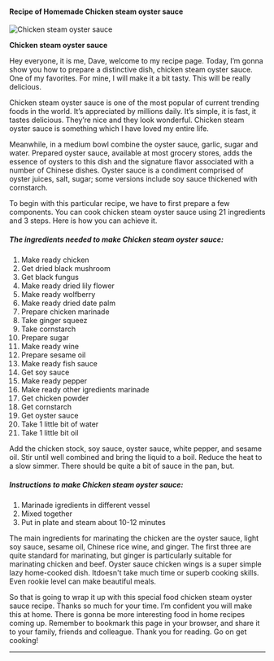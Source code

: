             

#### Recipe of Homemade Chicken steam oyster sauce

![Chicken steam oyster sauce](https://img-global.cpcdn.com/recipes/7528331546acda69/751x532cq70/chicken-steam-oyster-sauce-recipe-main-photo.jpg)

**Chicken steam oyster sauce**

Hey everyone, it is me, Dave, welcome to my recipe page. Today, I’m gonna show you how to prepare a distinctive dish, chicken steam oyster sauce. One of my favorites. For mine, I will make it a bit tasty. This will be really delicious.

Chicken steam oyster sauce is one of the most popular of current trending foods in the world. It’s appreciated by millions daily. It’s simple, it is fast, it tastes delicious. They’re nice and they look wonderful. Chicken steam oyster sauce is something which I have loved my entire life.

Meanwhile, in a medium bowl combine the oyster sauce, garlic, sugar and water. Prepared oyster sauce, available at most grocery stores, adds the essence of oysters to this dish and the signature flavor associated with a number of Chinese dishes. Oyster sauce is a condiment comprised of oyster juices, salt, sugar; some versions include soy sauce thickened with cornstarch.

To begin with this particular recipe, we have to first prepare a few components. You can cook chicken steam oyster sauce using 21 ingredients and 3 steps. Here is how you can achieve it.

##### The ingredients needed to make Chicken steam oyster sauce:

1.  Make ready chicken
2.  Get dried black mushroom
3.  Get black fungus
4.  Make ready dried lily flower
5.  Make ready wolfberry
6.  Make ready dried date palm
7.  Prepare chicken marinade
8.  Take ginger squeez
9.  Take cornstarch
10.  Prepare sugar
11.  Make ready wine
12.  Prepare sesame oil
13.  Make ready fish sauce
14.  Get soy sauce
15.  Make ready pepper
16.  Make ready other igredients marinade
17.  Get chicken powder
18.  Get cornstarch
19.  Get oyster sauce
20.  Take 1 little bit of water
21.  Take 1 little bit oil

Add the chicken stock, soy sauce, oyster sauce, white pepper, and sesame oil. Stir until well combined and bring the liquid to a boil. Reduce the heat to a slow simmer. There should be quite a bit of sauce in the pan, but.

##### Instructions to make Chicken steam oyster sauce:

1.  Marinade igredients in different vessel
2.  Mixed together
3.  Put in plate and steam about 10-12 minutes

The main ingredients for marinating the chicken are the oyster sauce, light soy sauce, sesame oil, Chinese rice wine, and ginger. The first three are quite standard for marinating, but ginger is particularly suitable for marinating chicken and beef. Oyster sauce chicken wings is a super simple lazy home-cooked dish. Itdoesn't take much time or superb cooking skills. Even rookie level can make beautiful meals.

So that is going to wrap it up with this special food chicken steam oyster sauce recipe. Thanks so much for your time. I’m confident you will make this at home. There is gonna be more interesting food in home recipes coming up. Remember to bookmark this page in your browser, and share it to your family, friends and colleague. Thank you for reading. Go on get cooking!

* * *